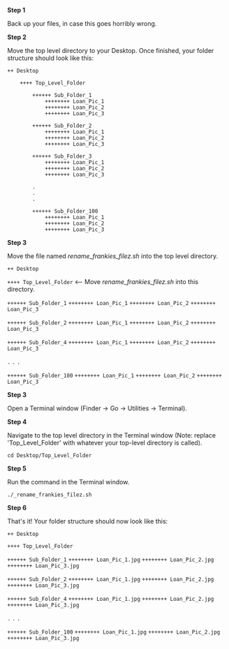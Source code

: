 **Step 1**

Back up your files, in case this goes horribly wrong.

**Step 2**

Move the top level directory to your Desktop. Once finished, your folder structure should look like this:

	++ Desktop

		++++ Top_Level_Folder

			++++++ Sub_Folder_1
				++++++++ Loan_Pic_1
				++++++++ Loan_Pic_2
				++++++++ Loan_Pic_3

			++++++ Sub_Folder_2
				++++++++ Loan_Pic_1
				++++++++ Loan_Pic_2
				++++++++ Loan_Pic_3

			++++++ Sub_Folder_3
				++++++++ Loan_Pic_1
				++++++++ Loan_Pic_2
				++++++++ Loan_Pic_3

			.
			.
			.

			++++++ Sub_Folder_100
				++++++++ Loan_Pic_1
				++++++++ Loan_Pic_2
				++++++++ Loan_Pic_3



**Step 3**

Move the file named _rename_frankies_filez.sh_ into the top level directory.

`++ Desktop`

`++++ Top_Level_Folder`   <-- Move _rename_frankies_filez.sh_ into this directory.

`++++++ Sub_Folder_1`
`++++++++ Loan_Pic_1`
`++++++++ Loan_Pic_2`
`++++++++ Loan_Pic_3`

`++++++ Sub_Folder_2`
`++++++++ Loan_Pic_1`
`++++++++ Loan_Pic_2`
`++++++++ Loan_Pic_3`

`++++++ Sub_Folder_4`
`++++++++ Loan_Pic_1`
`++++++++ Loan_Pic_2`
`++++++++ Loan_Pic_3`

`.`
`.`
`.`

`++++++ Sub_Folder_100`
`++++++++ Loan_Pic_1`
`++++++++ Loan_Pic_2`
`++++++++ Loan_Pic_3`




**Step 3**

Open a Terminal window (Finder -> Go -> Utilities -> Terminal).



**Step 4**


Navigate to the top level directory in the Terminal window (Note: replace 'Top_Level_Folder' with whatever your top-level directory is called).

`cd Desktop/Top_Level_Folder`


**Step 5**

Run the command in the Terminal window.

`./_rename_frankies_filez.sh`


**Step 6**

That's it! Your folder structure should now look like this:


`++ Desktop`

`++++ Top_Level_Folder`

`++++++ Sub_Folder_1`
`++++++++ Loan_Pic_1.jpg`
`++++++++ Loan_Pic_2.jpg`
`++++++++ Loan_Pic_3.jpg`

`++++++ Sub_Folder_2`
`++++++++ Loan_Pic_1.jpg`
`++++++++ Loan_Pic_2.jpg`
`++++++++ Loan_Pic_3.jpg`

`++++++ Sub_Folder_4`
`++++++++ Loan_Pic_1.jpg`
`++++++++ Loan_Pic_2.jpg`
`++++++++ Loan_Pic_3.jpg`

`.`
`.`
`.`

`++++++ Sub_Folder_100`
`++++++++ Loan_Pic_1.jpg`
`++++++++ Loan_Pic_2.jpg`
`++++++++ Loan_Pic_3.jpg`

